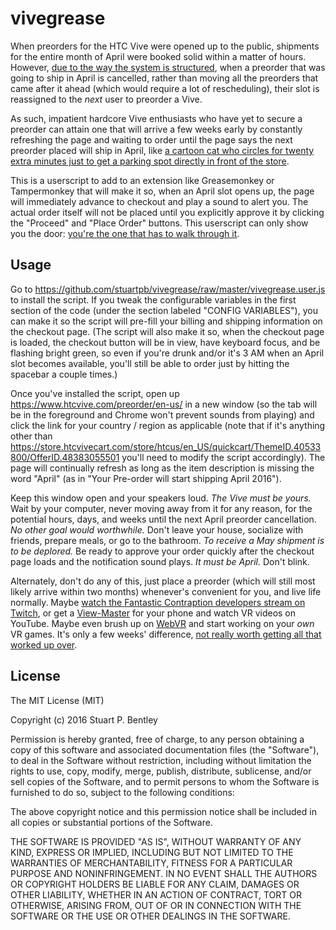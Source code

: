 # vivegrease

When preorders for the HTC Vive were opened up to the public, shipments for the entire month of April were booked solid within a matter of hours. However, [due to the way the system is structured](https://www.reddit.com/r/Vive/comments/4bjlyx/us_order_placed_319_shipping_45/d19sgf0), when a preorder that was going to ship in April is cancelled, rather than moving all the preorders that came after it ahead (which would require a lot of rescheduling), their slot is reassigned to the *next* user to preorder a Vive.

As such, impatient hardcore Vive enthusiasts who have yet to secure a preorder can attain one that will arrive a few weeks early by constantly refreshing the page and waiting to order until the page says the next preorder placed will ship in April, like [a cartoon cat who circles for twenty extra minutes just to get a parking spot directly in front of the store](http://achewood.com/index.php?date=12162005).

This is a userscript to add to an extension like Greasemonkey or Tampermonkey that will make it so, when an April slot opens up, the page will immediately advance to checkout and play a sound to alert you. The actual order itself will not be placed until you explicitly approve it by clicking the "Proceed" and "Place Order" buttons. This userscript can only show you the door: [you're the one that has to walk through it](https://www.youtube.com/watch?v=gABS8a4wm9o).

## Usage

Go to https://github.com/stuartpb/vivegrease/raw/master/vivegrease.user.js to install the script. If you tweak the configurable variables in the first section of the code (under the section labeled "CONFIG VARIABLES"), you can make it so the script will pre-fill your billing and shipping information on the checkout page. (The script will also make it so, when the checkout page is loaded, the checkout button will be in view, have keyboard focus, and be flashing bright green, so even if you're drunk and/or it's 3 AM when an April slot becomes available, you'll still be able to order just by hitting the spacebar a couple times.)

Once you've installed the script, open up https://www.htcvive.com/preorder/en-us/ in a new window (so the tab will be in the foreground and Chrome won't prevent sounds from playing) and click the link for your country / region as applicable (note that if it's anything other than https://store.htcvivecart.com/store/htcus/en_US/quickcart/ThemeID.40533800/OfferID.48383055501 you'll need to modify the script accordingly). The page will continually refresh as long as the item description is missing the word "April" (as in "Your Pre-order will start shipping April 2016").

Keep this window open and your speakers loud. *The Vive must be yours.* Wait by your computer, never moving away from it for any reason, for the potential hours, days, and weeks until the next April preorder cancellation. *No other goal would worthwhile.* Don't leave your house, socialize with friends, prepare meals, or go to the bathroom. *To receive a May shipment is to be deplored.* Be ready to approve your order quickly after the checkout page loads and the notification sound plays. *It must be April.* Don't blink.

Alternately, don't do any of this, just place a preorder (which will still most likely arrive within two months) whenever's convenient for you, and live life normally. Maybe [watch the Fantastic Contraption developers stream on Twitch](https://www.twitch.tv/ColinNorthway), or get a [View-Master](http://amzn.to/1SxPV88) for your phone and watch VR videos on YouTube. Maybe even brush up on [WebVR](https://mozvr.github.io/webvr-spec/) and start working on your *own* VR games. It's only a few weeks' difference, [not really worth getting all that worked up over](http://www.gocomics.com/calvinandhobbes/2010/04/16).

## License

The MIT License (MIT)

Copyright (c) 2016 Stuart P. Bentley

Permission is hereby granted, free of charge, to any person obtaining a copy
of this software and associated documentation files (the "Software"), to deal
in the Software without restriction, including without limitation the rights
to use, copy, modify, merge, publish, distribute, sublicense, and/or sell
copies of the Software, and to permit persons to whom the Software is
furnished to do so, subject to the following conditions:

The above copyright notice and this permission notice shall be included in all
copies or substantial portions of the Software.

THE SOFTWARE IS PROVIDED "AS IS", WITHOUT WARRANTY OF ANY KIND, EXPRESS OR
IMPLIED, INCLUDING BUT NOT LIMITED TO THE WARRANTIES OF MERCHANTABILITY,
FITNESS FOR A PARTICULAR PURPOSE AND NONINFRINGEMENT. IN NO EVENT SHALL THE
AUTHORS OR COPYRIGHT HOLDERS BE LIABLE FOR ANY CLAIM, DAMAGES OR OTHER
LIABILITY, WHETHER IN AN ACTION OF CONTRACT, TORT OR OTHERWISE, ARISING FROM,
OUT OF OR IN CONNECTION WITH THE SOFTWARE OR THE USE OR OTHER DEALINGS IN THE
SOFTWARE.
